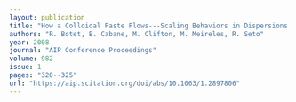 ```yaml
---
layout: publication
title: "How a Colloidal Paste Flows---Scaling Behaviors in Dispersions of Aggregated Particles under Mechanical Stress---"
authors: "R. Botet, B. Cabane, M. Clifton, M. Meireles, R. Seto"
year: 2008
journal: "AIP Conference Proceedings"
volume: 982
issue: 1
pages: "320--325"
url: "https://aip.scitation.org/doi/abs/10.1063/1.2897806"
---
```

